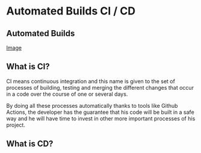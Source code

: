 # Automated Builds CI / CD

## Automated Builds

[Image](https://img.mandic.com.br/blog/2017/07/devopsloop-554x300.png)

## What is CI?

CI means continuous integration and this name is given to the set of processes of building, testing and merging the different changes that occur in a code over the course of one or several days.

By doing all these processes automatically thanks to tools like Github Actions, the developer has the guarantee that his code will be built in a safe way and he will have time to invest in other more important processes of his project.

## What is CD? 

